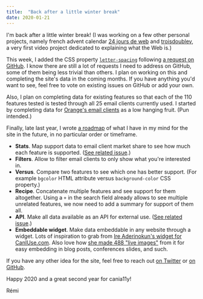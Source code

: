 ```yaml
---
title:  "Back after a little winter break"
date: 2020-01-21
---
```


I'm back after a little winter break! (I was working on a few other personal projects, namely french advent calendar [24 jours de web](https://www.24joursdeweb.fr/) and [troisdoublev](https://www.youtube.com/watch?v=FIbp64scYNU), a very first video project dedicated to explaining what the Web is.)

This week, I added the CSS property [`letter-spacing`](http://localhost:4000/features/css-letter-spacing/) following [a request on GitHub](https://github.com/lemnis/cania11y/issues/61). I know there are still a lot of requests I need to address on GitHub, some of them being less trivial than others. I plan on working on this and completing the site's data in the coming months. If you have anything you'd want to see, feel free to vote on existing issues on GitHub or add your own.

Also, I plan on completing data for existing features so that each of the 110 features tested is tested through all 25 email clients currently used. I started by completing data for [Orange's email clients](https://github.com/lemnis/cania11y/commit/8e0e8436123cf9634228520309131bef7d5b034d) as a low hanging fruit. (Pun intended.)

Finally, late last year, I wrote [a roadmap](https://github.com/lemnis/cania11y/wiki/Roadmap) of what I have in my mind for the site in the future, in no particular order or timeframe.

* **Stats**. Map support data to email client market share to see how much each feature is supported. ([See related issue](https://github.com/lemnis/cania11y/issues/34).)
* **Filters**. Allow to filter email clients to only show what you're interested in.
* **Versus**. Compare two features to see which one has better support. (For example `bgcolor` HTML attribute versus `background-color` CSS property.)
* **Recipe**. Concatenate multiple features and see support for them altogether. Using a `+` in the search field already allows to see multiple unrelated features, we now need to add a summary for support of them all.
* **API**. Make all data available as an API for external use. ([See related issue](https://github.com/lemnis/cania11y/issues/30).)
* **Embeddable widget**. Make data embeddable in any website through a widget. Lots of inspiration to grab from [Ire Aderinokun's widget for CanIUse.com](https://caniuse.bitsofco.de/). Also love how [she made 488 "live images"](https://bitsofco.de/how-i-created-488-live-images/) from it for easy embedding in blog posts, conferences slides, and such.

If you have any other idea for the site, feel free to reach out [on Twitter](https://twitter.com/lemnis) or [on GitHub](https://github.com/lemnis/cania11y/issues/).

Happy 2020 and a great second year for cania11y!

Rémi
